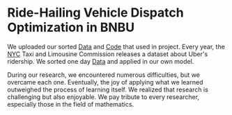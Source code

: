 # Ride-Hailing Vehicle Dispatch Optimization in BNBU
We uploaded our sorted [Data](https://github.com/Yjayshy/AY25_OR4023_Ride-Hailing-Vehicle-Dispatch-Optimization/tree/main/Data) and [Code](https://github.com/Yjayshy/AY25_OR4023_Ride-Hailing-Vehicle-Dispatch-Optimization/tree/main/Code) that used in project.
Every year, the [NYC](https://www.nyc.gov/site/tlc/about/tlc-trip-record-data.page) Taxi and Limousine Commission releases a dataset about Uber's ridership. We sorted one day [Data](https://github.com/Yjayshy/AY25_OR4023_Ride-Hailing-Vehicle-Dispatch-Optimization/tree/main/Data) and applied in our own model.

During our research, we encountered numerous difficulties, but we overcame each one. Eventually, the joy of applying what we learned outweighed the process of learning itself. We realized that research is challenging but also enjoyable. We pay tribute to every researcher, especially those in the field of mathematics.
